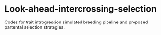 # Look-ahead-intercrossing-selection
Codes for trait introgression simulated breeding pipeline and proposed partental selection strategies. 
